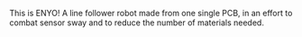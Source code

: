 This is ENYO! 
A line follower robot made from one single PCB, in an effort to combat sensor sway and to reduce the number of materials needed.
